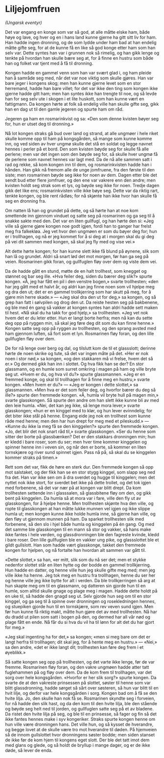 # Liljejomfruen

*(Ungarsk eventyr)*

Det var engang en konge som var så god, at alle måtte elske ham, både høye og lave, og hver og en i hans land kunne gjerne ha gitt sitt liv for ham. Han hadde ingen dronning, og de som lydde under ham bad at han endelig måtte gifte seg, for at de kunne få en like så god konge etter ham som han selv var. Dette syntes han var i grunnen nok så rimelig, og han gikk lenge og tenkte på hvordan han skulle bære seg at, for å finne en hustru som både han og folket var tjent med å få til dronning.

Kongen hadde en gammel venn som han var svært glad i, og ham pleide han å samråde seg med, når det var noe viktig som skulle gjøres. Han var bare jeger i kongens skog; men han kunne gjerne levet som en stor herremand, hadde han bare villet; for det var ikke den ting som kongen ikke gjerne hadde gitt ham; men han syntes ikke han trengte til noe, og så levde han for seg selv ute i skogen i et lite huskott, som han kunne vært en fattigmann. Da kongen hørte at folk så endelig ville han skulle gifte seg, gikk han en dag ut til den gamle jegeren og spurte ham om råd.

Jegeren ga ham en rosmarinkvist og sa: «Den som denne kvisten bøyer seg for, hun er utset deg til dronning.»

Nå lot kongen straks gå bud over land og strand, at alle ungmøer i hele riket skulle komme opp til ham på kongsgården, så mange som kunne komme inn, og ved siden av hver ungmø skulle det stå en soldat og legge navnet hennes i perler på et bord. Den som kvisten bøyde seg for skulle få alle perlene; men var det ingen som den bøyde seg for, så skulle hver ungmø få de perlene som navnet hennes var lagt med. Da de nå alle sammen satt i rad og rekke, så kom kongen inn til dem, og rosmarinkvisten hadde han i hånden. Han gikk nå fremom alle de unge jomfruene, fra den første til den siste; men rosmarinen bøyde seg ikke for noen av dem. Dagen etter ble det sendt bud etter flere jomfruer, og den ene var vakrere enn den andre; men kvisten holdt seg strak som et lys, og bøyde seg ikke for noen. Tredje dagen gikk det like ens; rosmarinkvisten ville ikke bøye seg. Dette var da riktig rart, tenkte kongen, og ble rent rådløs; for nå skjønte han ikke hvor han skulle få seg en dronning fra.

Om natten lå han og grundet på dette, og så hørte han at noe kom smettende inn gjennom vinduet og satte seg på rosmarinen og ga seg til å snakke sakte med den. Det var en liten gullfugl, og han hørte den si: «Jeg ville så gjerne gjøre kongen noe godt igjen, fordi han to ganger har frelst meg fra falkekløa. Jeg vet hvor den ungmøen er som du bøyer deg for; hun er i trollhagen, og nå er jeg kommet for å si deg at i morgen skal du gi deg på vei dit sammen med kongen, så skal jeg fly med og vise vei.»

Alt dette hørte kongen; for han kunne slett ikke få blund på øynene, slik som han lå og grundet. Aldri så snart lød det mot morgen, før han ga seg på veien. Rosmarinen gikk foran, og gullfuglen fløy over dem og viste dem vei.

Da de hadde gått en stund, møtte de en halt trollhest, som knegget og stønnet og bar seg ille. «Hva feiler deg, siden du bærer deg slik?» spurte kongen. «Å, jeg har fått en pil i den venstre bogen,» svarte trollhesten; «den har jeg gått med et halvt år, og aldri kan jeg finne noen som vil hjelpe meg og dra den ut; det er en gammel trollkjerring som har skutt på meg, for å gjøre min herre skade.» — «Jeg skal dra den ut for deg,» sa kongen, og så grep han fatt i sølvpilen og drog den ut. Da reiste hesten seg på bakbenene, og ble med én gang så vakker at kongen syntes han aldri hadde sett maken til hest. «Nå skal du ha takk for god hjelp,» sa trollhesten. «Jeg vet nok hvem det er du leter etter. Hun er langt borte herfra; men nå kan du sette deg opp på ryggen min, så skal jeg føre deg dit som du kan finne henne.» Kongen satte seg opp på ryggen av trollhesten, og den sprang avsted med ham gjennom luften, så fort som et lyn. Rosmarinen fløy foran, og den lille gullfuglen fløy over dem.

De for nå lenge over berg og dal, og tilslutt kom de til et glassslott; derinne hørte de noen skrike og tute, så det var ingen måte på det. «Her er nok noen i stor nød,» sa kongen, «og den stakkaren må vi frelse, hvem det så er.» Og dermed gikk han inn i slottet. Og hva fikk han se der? En stor glassmann, og en humle som surret omkring i magen på ham og ville bryte seg ut. «Hvem er du, og hva vil du?» spurte glassmannen. «Jeg er en fremmed konge, og skal til trollhagen for å finne meg en hustru,» svarte kongen. «Men hvem er du?» — «Jeg er kongen i dette slottet,» sa glassmannen. «Men hva er det som feiler deg, og hvorfor bærer du deg så ille?» spurte den fremmede kongen. «Å, humla vil bryte hull på magen min,» svarte glasskongen. Så spurte den andre om han slett ikke kunne bli av med den leie humla. «Nei, det kan jeg ikke, så lenge mora lever,» svarte glasskongen; «hun er en kinggel med to klør, og hun lever evinndelig; for det biter ikke stål på henne. Engang eide jeg nok en trollhest som kunne råde med henne; men den har hun drept for meg med et pileskudd.» — «Kunne du ikke la meg få se den kinggelen?» spurte den fremmede kongen. «Jo, det blir det nok snart råd til,» svarte glasskongen. «Ser du henne som sitter der borte på glassbænken? Det er den stakkars dronningen min; hun er kledd i bare roser, som du ser; men hver time kommer kinggelen og spinner henne inn i veven sin, og når den er borte, så kommer en liten tornskjære og river sund spinnet igjen. Pass nå på, så skal du se kinggelen kommer straks på timen.»

Rett som det var, fikk de høre en sterk dur. Den fremmede kongen så opp mot salstaket, og der fikk han se en stor stygg kinggel, som slapp seg ned fra det. Han var ikke sen om å dra sverdet og hugge til kinggelen; men det nyttet nok ikke stort, for sverdet bet ikke på dette trollet, og det tok igjen med forbenene, så det var nær på at kongen var blitt drept. Da kom trollhesten settende inn i glasssalen, så glassbitene fløy om den, og gikk bent på kinggelen. Da humla så at mora var i fare, ville den fly ut av glasskongen, for å hjelpe henne. Men trollhesten skjønte hva den ville, og ropte til glasskongen at han måtte lukke munnen vel igjen og ikke slippe humla ut; men kongen kunne ikke holde humla inne, så gjerne han ville, og den fløy ut gjennom munnen på ham. Da sparket trollhesten slik med forbenene, så den slo i hjel både humla og kinggelen på én gang. Og med det samme ble glasskongen til en mann så stor og vakker, så hans make ikke fantes i hele verden, og glassdronningen ble den fagreste kvinde, kledd i bare roser. Den lille gullfuglen ble en vakker ung pike, og glassslottet ble et gildt gullslott. Han som hadde vært glasskonge, takket den fremmede kongen for hjelpen, og nå fortalte han hvordan alt sammen var gått til.

«Dette slottet,» sa han, «er mitt, slik som du nå ser det; men et stykke nedenfor slottet står en liten hytte og der bodde en gammel trollkjerring. Hun hadde en datter, og henne ville hun jeg skulle gifte meg med; men jeg ville ikke ha henne. Jeg tok meg en hustru fra trollhagen, henne du ser her og henne ville jeg ikke bytte for alt i verden. Da ble trollkjerringen så arg at hun skapte meg om til en glassmann, og datteren sin gjorde hun til en humle, som alltid skulle gnage og plage meg i magen. Hadde dette holdt på en uke til, så hadde den gnagd seg ut. Selv gjorde hun seg om til en stor kinggel, og ga seg til å spinne over dronningen og rosekledningen hennes, og stuepiken gjorde hun til en tornskjære, som rev veven sund igjen. Men før hun kunne få riktig makt, måtte hun gjøre det av med trollhesten. Nå har du dradd ut pilen som satt i bogen på den, og dermed har all vår nød og plage fått en ende. Nå får du si hva du vil ha til lønn for alt det du har gjort for meg.»

«Jeg skal ingenting ha for det,» sa kongen; «men si meg bare om det er langt herfra til trollhagen; dit skal jeg, for å hente meg en hustru.» — «Nei,» sa den andre, «det er ikke langt dit; trollhesten kan føre deg frem i et øyeblikk.»

Så satte kongen seg opp på trollhesten, og det varte ikke lenge, før de var fremme. Rosmarinen fløy foran, og den vakre ungmøen hadde atter tatt fuglehammen på og fløy over dem. Da de kom frem til trollhagen, var det sorg over hele kongsgården. «Hvorfor er her slik sorg?» spurte kongen. Da svarte de at den vakreste prinsessen på slottet, søster til henne som var blitt glassdronning, hadde sørget så sårt over søsteren, så hun var blitt til en hvit lilje, og derfor var hele kongsgården i sorg. Kongen bad om å få se den hvite lilja. Jo, den skulle han nok få se. Rosmarinen skyndte seg i forveien, for nå hadde den slik hast, og da den kom til den hvite lilja, ble den stående og bøyde seg helt ned til jorden, og gullfuglen satte seg på et av bladene. Da ristet den hvite lilja på seg, og ble til en prinsesse, så fager og fin så det ikke fantes hennes make i syv kongeriker. Straks spurte kongen henne om hun ville være dronningen hans. Det ville hun, og så kysset de hverandre, og begge lovet at de skulle være tro mot hverandre til døden. På hjemveien så de innom gullslottet hvor dronningens søster bodde; men siden stanset de ikke før de kom hjem til kongens eget slott. Der ble det tatt imot dem med glans og glede, og så holdt de bryllup i mange dager, og er de ikke døde, så lever de enda.
